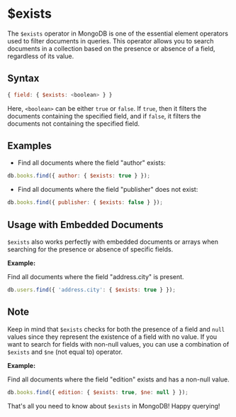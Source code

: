 # $exists

The `$exists` operator in MongoDB is one of the essential element operators used to filter documents in queries. This operator allows you to search documents in a collection based on the presence or absence of a field, regardless of its value.

## Syntax

```javascript
{ field: { $exists: <boolean> } }
```

Here, `<boolean>` can be either `true` or `false`. If `true`, then it filters the documents containing the specified field, and if `false`, it filters the documents not containing the specified field.

## Examples

- Find all documents where the field "author" exists:

```javascript
db.books.find({ author: { $exists: true } });
```

- Find all documents where the field "publisher" does not exist:

```javascript
db.books.find({ publisher: { $exists: false } });
```

## Usage with Embedded Documents

`$exists` also works perfectly with embedded documents or arrays when searching for the presence or absence of specific fields.

**Example:**

Find all documents where the field "address.city" is present.

```javascript
db.users.find({ 'address.city': { $exists: true } });
```

## Note

Keep in mind that `$exists` checks for both the presence of a field and `null` values since they represent the existence of a field with no value. If you want to search for fields with non-null values, you can use a combination of `$exists` and `$ne` (not equal to) operator.

**Example:**

Find all documents where the field "edition" exists and has a non-null value.

```javascript
db.books.find({ edition: { $exists: true, $ne: null } });
```

That's all you need to know about `$exists` in MongoDB! Happy querying!

